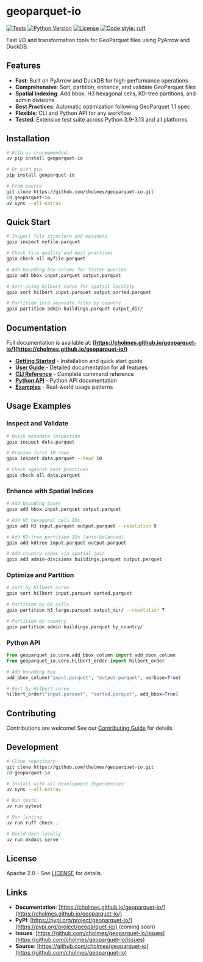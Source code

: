 # geoparquet-io

[![Tests](https://github.com/cholmes/geoparquet-io/actions/workflows/tests.yml/badge.svg)](https://github.com/cholmes/geoparquet-io/actions/workflows/tests.yml)
[![Python Version](https://img.shields.io/badge/python-3.9%20%7C%203.10%20%7C%203.11%20%7C%203.12%20%7C%203.13-blue)](https://github.com/cholmes/geoparquet-io)
[![License](https://img.shields.io/badge/license-Apache%202.0-blue.svg)](https://github.com/cholmes/geoparquet-io/blob/main/LICENSE)
[![Code style: ruff](https://img.shields.io/badge/code%20style-ruff-000000.svg)](https://github.com/astral-sh/ruff)

Fast I/O and transformation tools for GeoParquet files using PyArrow and DuckDB.

## Features

- **Fast**: Built on PyArrow and DuckDB for high-performance operations
- **Comprehensive**: Sort, partition, enhance, and validate GeoParquet files
- **Spatial Indexing**: Add bbox, H3 hexagonal cells, KD-tree partitions, and admin divisions
- **Best Practices**: Automatic optimization following GeoParquet 1.1 spec
- **Flexible**: CLI and Python API for any workflow
- **Tested**: Extensive test suite across Python 3.9-3.13 and all platforms

## Installation

```bash
# With uv (recommended)
uv pip install geoparquet-io

# Or with pip
pip install geoparquet-io

# From source
git clone https://github.com/cholmes/geoparquet-io.git
cd geoparquet-io
uv sync --all-extras
```

## Quick Start

```bash
# Inspect file structure and metadata
gpio inspect myfile.parquet

# Check file quality and best practices
gpio check all myfile.parquet

# Add bounding box column for faster queries
gpio add bbox input.parquet output.parquet

# Sort using Hilbert curve for spatial locality
gpio sort hilbert input.parquet output_sorted.parquet

# Partition into separate files by country
gpio partition admin buildings.parquet output_dir/
```

## Documentation

Full documentation is available at: **[https://cholmes.github.io/geoparquet-io/](https://cholmes.github.io/geoparquet-io/)**

- **[Getting Started](https://cholmes.github.io/geoparquet-io/getting-started/installation/)** - Installation and quick start guide
- **[User Guide](https://cholmes.github.io/geoparquet-io/guide/inspect/)** - Detailed documentation for all features
- **[CLI Reference](https://cholmes.github.io/geoparquet-io/cli/overview/)** - Complete command reference
- **[Python API](https://cholmes.github.io/geoparquet-io/api/overview/)** - Python API documentation
- **[Examples](https://cholmes.github.io/geoparquet-io/examples/basic/)** - Real-world usage patterns

## Usage Examples

### Inspect and Validate

```bash
# Quick metadata inspection
gpio inspect data.parquet

# Preview first 10 rows
gpio inspect data.parquet --head 10

# Check against best practices
gpio check all data.parquet
```

### Enhance with Spatial Indices

```bash
# Add bounding boxes
gpio add bbox input.parquet output.parquet

# Add H3 hexagonal cell IDs
gpio add h3 input.parquet output.parquet --resolution 9

# Add KD-tree partition IDs (auto-balanced)
gpio add kdtree input.parquet output.parquet

# Add country codes via spatial join
gpio add admin-divisions buildings.parquet output.parquet
```

### Optimize and Partition

```bash
# Sort by Hilbert curve
gpio sort hilbert input.parquet sorted.parquet

# Partition by H3 cells
gpio partition h3 large.parquet output_dir/ --resolution 7

# Partition by country
gpio partition admin buildings.parquet by_country/
```

### Python API

```python
from geoparquet_io.core.add_bbox_column import add_bbox_column
from geoparquet_io.core.hilbert_order import hilbert_order

# Add bounding box
add_bbox_column("input.parquet", "output.parquet", verbose=True)

# Sort by Hilbert curve
hilbert_order("input.parquet", "sorted.parquet", add_bbox=True)
```

## Contributing

Contributions are welcome! See our [Contributing Guide](https://cholmes.github.io/geoparquet-io/contributing/) for details.

## Development

```bash
# Clone repository
git clone https://github.com/cholmes/geoparquet-io.git
cd geoparquet-io

# Install with all development dependencies
uv sync --all-extras

# Run tests
uv run pytest

# Run linting
uv run ruff check .

# Build docs locally
uv run mkdocs serve
```

## License

Apache 2.0 - See [LICENSE](LICENSE) for details.

## Links

- **Documentation**: [https://cholmes.github.io/geoparquet-io/](https://cholmes.github.io/geoparquet-io/)
- **PyPI**: [https://pypi.org/project/geoparquet-io/](https://pypi.org/project/geoparquet-io/) (coming soon)
- **Issues**: [https://github.com/cholmes/geoparquet-io/issues](https://github.com/cholmes/geoparquet-io/issues)
- **Source**: [https://github.com/cholmes/geoparquet-io](https://github.com/cholmes/geoparquet-io)
